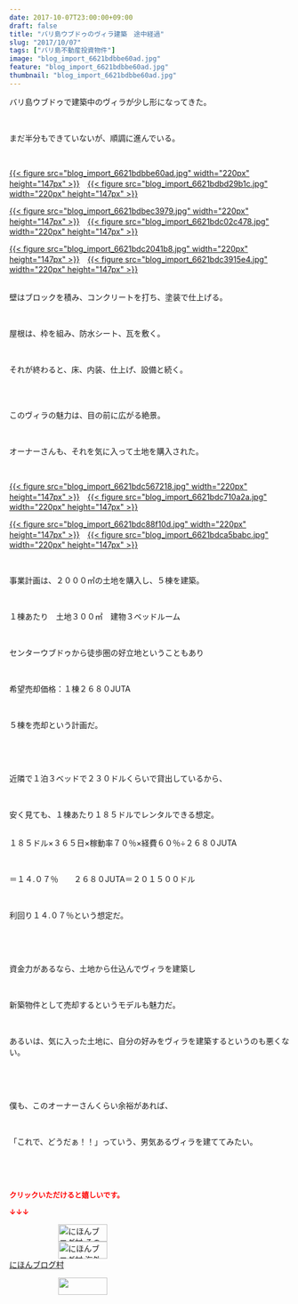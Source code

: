 ```yaml
---
date: 2017-10-07T23:00:00+09:00
draft: false
title: "バリ島ウブドゥのヴィラ建築　途中経過"
slug: "2017/10/07"
tags: ["バリ島不動産投資物件"]
image: "blog_import_6621bdbbe60ad.jpg"
feature: "blog_import_6621bdbbe60ad.jpg"
thumbnail: "blog_import_6621bdbbe60ad.jpg"
---
```

<p>バリ島ウブドゥで建築中のヴィラが少し形になってきた。</p><p> </p><p>まだ半分もできていないが、順調に進んでいる。</p><p> </p><p><a href="blog_import_6621bdbbe60ad.jpg">{{< figure src="blog_import_6621bdbbe60ad.jpg" width="220px" height="147px" >}}</a>　<a href="blog_import_6621bdbd29b1c.jpg">{{< figure src="blog_import_6621bdbd29b1c.jpg" width="220px" height="147px" >}}</a></p><p><a href="blog_import_6621bdbec3979.jpg">{{< figure src="blog_import_6621bdbec3979.jpg" width="220px" height="147px" >}}</a>　<a href="blog_import_6621bdc02c478.jpg">{{< figure src="blog_import_6621bdc02c478.jpg" width="220px" height="147px" >}}</a></p><p><a href="blog_import_6621bdc2041b8.jpg">{{< figure src="blog_import_6621bdc2041b8.jpg" width="220px" height="147px" >}}</a>　<a href="blog_import_6621bdc3915e4.jpg">{{< figure src="blog_import_6621bdc3915e4.jpg" width="220px" height="147px" >}}</a></p><p><br/>壁はブロックを積み、コンクリートを打ち、塗装で仕上げる。</p><p> </p><p>屋根は、枠を組み、防水シート、瓦を敷く。</p><p> </p><p>それが終わると、床、内装、仕上げ、設備と続く。</p><p> </p><p><br/>このヴィラの魅力は、目の前に広がる絶景。</p><p> </p><p>オーナーさんも、それを気に入って土地を購入された。</p><p> </p><p><a href="blog_import_6621bdc567218.jpg">{{< figure src="blog_import_6621bdc567218.jpg" width="220px" height="147px" >}}</a>　<a href="blog_import_6621bdc710a2a.jpg">{{< figure src="blog_import_6621bdc710a2a.jpg" width="220px" height="147px" >}}</a></p><p><a href="blog_import_6621bdc88f10d.jpg">{{< figure src="blog_import_6621bdc88f10d.jpg" width="220px" height="147px" >}}</a>　<a href="blog_import_6621bdca5babc.jpg">{{< figure src="blog_import_6621bdca5babc.jpg" width="220px" height="147px" >}}</a></p><p> </p><p>事業計画は、２０００㎡の土地を購入し、５棟を建築。</p><p> </p><p>１棟あたり　土地３００㎡　建物３ベッドルーム</p><p> </p><p>センターウブドゥから徒歩圏の好立地ということもあり</p><p> </p><p>希望売却価格：１棟２６８０JUTA</p><p> </p><p>５棟を売却という計画だ。</p><p> </p><p> </p><p>近隣で１泊３ベッドで２３０ドルくらいで貸出しているから、</p><p> </p><p>安く見ても、１棟あたり１８５ドルでレンタルできる想定。</p><p> <br/>１８５ドル×３６５日×稼動率７０％×経費６０％÷２６８０JUTA</p><p> </p><p>＝１４.０７％　　２６８０JUTA＝２０１５００ドル</p><p> </p><p>利回り１４.０７％という想定だ。</p><p> </p><p> </p><p>資金力があるなら、土地から仕込んでヴィラを建築し</p><p> </p><p>新築物件として売却するというモデルも魅力だ。</p><p> </p><p>あるいは、気に入った土地に、自分の好みをヴィラを建築するというのも悪くない。</p><p> </p><p> </p><p>僕も、このオーナーさんくらい余裕があれば、</p><p> </p><p>「これで、どうだぁ！！」っていう、男気あるヴィラを建ててみたい。</p><p> </p><p> </p><p><font color="#ff0000" size="2"><strong>クリックいただけると嬉しいです。</strong></font></p><p><font color="#ff0000" size="2"><strong>↓↓↓</strong></font></p><p><a href="ranking.html?p_cid=01260127" id="&amp;blogmura_banner" target="_blank"><img alt="にほんブログ村 その他生活ブログ 不動産投資へ" border="0" height="31" src="data:image/svg+xml;charset=utf-8,%3Csvg%20xmlns%3D%22http%3A%2F%2Fwww.w3.org%2F2000%2Fsvg%22%20title%3D%22Placeholder%20for%20Images%22%20role%3D%22presentation%22%20viewBox%3D%220%200%2088%2031%22%20%2F%3E" width="88" data-src="https://img-proxy.blog-video.jp/images?url=http%3A%2F%2Flife.blogmura.com%2Fhudousantoushi%2Fimg%2Fhudousantoushi88_31.gif" style="aspect-ratio: auto 88 / 31;"/><noscript><img alt="にほんブログ村 その他生活ブログ 不動産投資へ" border="0" height="31" src="https://img-proxy.blog-video.jp/images?url=http%3A%2F%2Flife.blogmura.com%2Fhudousantoushi%2Fimg%2Fhudousantoushi88_31.gif" width="88"></noscript></a><br/><a href="ranking.html?p_cid=01260127" target="_blank"><img alt="にほんブログ村 海外生活ブログ バリ島情報へ" border="0" height="31" src="data:image/svg+xml;charset=utf-8,%3Csvg%20xmlns%3D%22http%3A%2F%2Fwww.w3.org%2F2000%2Fsvg%22%20title%3D%22Placeholder%20for%20Images%22%20role%3D%22presentation%22%20viewBox%3D%220%200%2088%2031%22%20%2F%3E" width="88" data-src="https://img-proxy.blog-video.jp/images?url=http%3A%2F%2Foverseas.blogmura.com%2Fbali%2Fimg%2Fbali88_31.gif" style="aspect-ratio: auto 88 / 31;"/><noscript><img alt="にほんブログ村 海外生活ブログ バリ島情報へ" border="0" height="31" src="https://img-proxy.blog-video.jp/images?url=http%3A%2F%2Foverseas.blogmura.com%2Fbali%2Fimg%2Fbali88_31.gif" width="88"></noscript></a><br/><a href="ranking.html?p_cid=01260127" target="_blank">にほんブログ村</a></p><p><a href="link.php?1804582" title="人気ブログランキングへ"><img border="0" height="31" src="data:image/svg+xml;charset=utf-8,%3Csvg%20xmlns%3D%22http%3A%2F%2Fwww.w3.org%2F2000%2Fsvg%22%20title%3D%22Placeholder%20for%20Images%22%20role%3D%22presentation%22%20viewBox%3D%220%200%2088%2031%22%20%2F%3E" width="88" data-src="https://blog.with2.net/img/banner/banner_22.gif" style="aspect-ratio: auto 88 / 31;"/><noscript><img border="0" height="31" src="https://blog.with2.net/img/banner/banner_22.gif" width="88"></noscript></a></p><p> </p>

